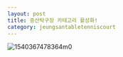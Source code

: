 ```yaml
---
layout: post
title: 증산탁구장 카테고리 활성화!
category: jeungsantabletenniscourt
---
```


![1540367478364m0](https://user-images.githubusercontent.com/81041256/112521849-526d0800-8de0-11eb-96e2-568db73aecad.jpeg)
